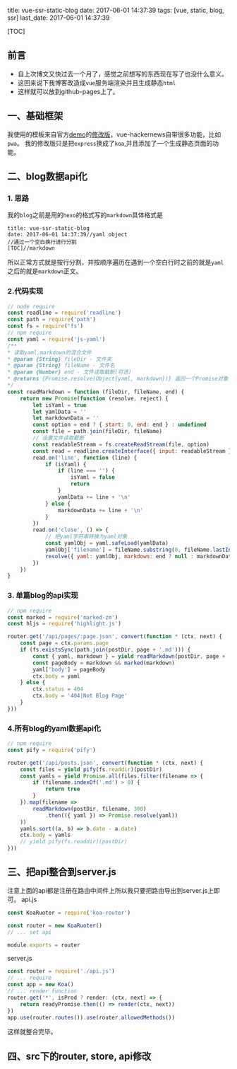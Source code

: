 title: vue-ssr-static-blog
date: 2017-06-01 14:37:39
tags: [vue, static, blog, ssr]
last_date: 2017-06-01 14:37:39

[TOC]
## 前言
- 自上次博文又快过去一个月了，感觉之前想写的东西现在写了也没什么意义。
- 这回来说下我博客改造成`vue`服务端渲染并且生成静态`html`
- 这样就可以放到github-pages上了。
## 一、基础框架
我使用的模板来自官方[demo](https://github.com/vuejs/vue-hackernews-2.0)的[修改版](https://github.com/zeromake/my-vue-hackernews)，vue-hackernews自带很多功能，比如`pwa`。
我的修改版只是把`express`换成了`koa`,并且添加了一个生成静态页面的功能。

## 二、blog数据api化
### 1. 思路
我的`blog`之前是用的`hexo`的格式写的`markdown`具体格式是
``` 
title: vue-ssr-static-blog
date: 2017-06-01 14:37:39//yaml object
//通过一个空白换行进行分割
[TOC]//markdown
```
所以正常方式就是按行分割，并按顺序遍历在遇到一个空白行时之前的就是`yaml`之后的就是`markdown`正文。
### 2.代码实现
``` javascript
// node require
const readline = require('readline')
const path = require('path')
const fs = require('fs')
// npm require
const yaml = require('js-yaml')
/**
* 读取yaml,markdown的混合文件
* @param {String} fileDir - 文件夹
* @param {String} fileName - 文件名
* @param {Number} end - 文件读取截断(可选)
* @returns {Promise.resolve(Object{yaml, markdown})} 返回一个Promise对象
*/
const readMarkdown = function (fileDir, fileName, end) {
    return new Promise(function (resolve, reject) {
        let isYaml = true
        let yamlData = ''
        let markdownData = ''
        const option = end ? { start: 0, end: end } : undefined
        const file = path.join(fileDir, fileName)
        // 设置文件读取截断
        const readableStream = fs.createReadStream(file, option)
        const read = readline.createInterface({ input: readableStream })
        read.on('line', function (line) {
            if (isYaml) {
                if (line === '') {
                    isYaml = false
                    return
                }
                yamlData += line + '\n'
            } else {
                markdownData += line + '\n'
            }
        })
        read.on('close', () => {
            // 把yaml字符串转换为yaml对象
            const yamlObj = yaml.safeLoad(yamlData)
            yamlObj['filename'] = fileName.substring(0, fileName.lastIndexOf('.'))
            resolve({ yaml: yamlObj, markdown: end ? null : markdownData })
        })
    })
}
```
### 3. 单篇blog的api实现
``` javascript
// npm require
const marked = require('marked-zm')
const hljs = require('highlight.js')

router.get('/api/pages/:page.json', convert(function * (ctx, next) {
    const page = ctx.params.page
    if (fs.existsSync(path.join(postDir, page + '.md'))) {
        const { yaml, markdown } = yield readMarkdown(postDir, page + '.md')
        const pageBody = markdown && marked(markdown)
        yaml['body'] = pageBody
        ctx.body = yaml
    } else {
        ctx.status = 404
        ctx.body = '404|Not Blog Page'
    }
}))
```
### 4.所有blog的yaml数据api化
``` javascript
// npm require
const pify = require('pify')

router.get('/api/posts.json', convert(function * (ctx, next) {
    const files = yield pify(fs.readdir)(postDir)
    const yamls = yield Promise.all(files.filter(filename => {
        if (filename.indexOf('.md') > 0) {
            return true
        }
    }).map(filename => 
        readMarkdown(postDir, filename, 300)
            .then(({ yaml }) => Promise.resolve(yaml))
    ))
    yamls.sort((a, b) => b.date - a.date)
    ctx.body = yamls
    // yield pify(fs.readdir)(postDir)
}))
```
## 三、把api整合到server.js
注意上面的api都是注册在路由中间件上所以我只要把路由导出到server.js上即可。
api.js
``` javascript
const KoaRuoter = require('koa-router')

const router = new KoaRuoter()
// ... set api

module.exports = router
```
server.js
``` javascript
const router = require('./api.js')
// ... require
const app = new Koa()
// ... render function
router.get('*', isProd ? render: (ctx, next) => {
    return readyPromise.then(() => render(ctx, next))
})
app.use(router.routes()).use(router.allowedMethods())
```
这样就整合完毕。

## 四、src下的router, store, api修改